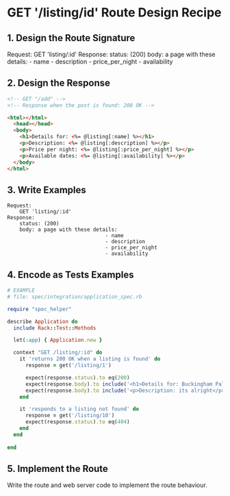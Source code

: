 # GET '/listing/id' Route Design Recipe
## 1. Design the Route Signature

Request: 
    GET 'listing/:id'
Response: 
    status: (200)
    body: a page with these details:
                                - name 
                                - description 
                                - price_per_night
                                - availability


## 2. Design the Response

```html
<!-- GET "/add" -->
<!-- Response when the post is found: 200 OK -->

<html></html>
  <head></head>
  <body>
    <h1>Details for: <%= @listing[:name] %></h1>
    <p>Description: <%= @listing[:description] %></p>  
    <p>Price per night: <%= @listing[:price_per_night] %></p>  
    <p>Available dates: <%= @listing[:availability] %></p>  
  </body>
</html>
```
## 3. Write Examples
```
Request: 
    GET 'listing/:id'
Response: 
    status: (200)
    body: a page with these details:
                                - name 
                                - description 
                                - price_per_night
                                - availability
```


## 4. Encode as Tests Examples

```ruby
# EXAMPLE
# file: spec/integration/application_spec.rb

require "spec_helper"

describe Application do
  include Rack::Test::Methods

  let(:app) { Application.new }

  context "GET /listing/:id" do
    it 'returns 200 OK when a listing is found' do
      response = get('/listing/1')

      expect(response.status).to eq(200)
      expect(response.body).to include('<h1>Details for: Buckingham Palace</h1>')
      expect(response.body).to include('<p>Description: its alright</p>')
    end

    it 'responds to a listing not found' do 
      response = get('/listing/10')
      expect(response.status).to eq(404) 
    end
  end
  
end
```

## 5. Implement the Route

Write the route and web server code to implement the route behaviour.
